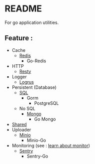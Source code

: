 # README #
For go application utilities.

## Feature : ##
- Cache
    - [Redis](cache/implementations/redis)
        - Go-Redis
- HTTP
    - [Resty](http/implementations/resty)
- Logger
    - [Logrus](logger/implementations/logrus)
- Persistent (Database)
    - [SQL](persistent/sql/implementations)
        - Gorm
            - PostgreSQL
    - No SQL
        - [Mongo](persistent/nosql/mongo)
            - Go Mongo
- [Shared](shared)
- Uploader
    - [Minio](uploader/implementations/minio)
        - Minio-Go
- Monitoring (see : [learn about monitor](monitor/README.md))
    - [Sentry](monitor/implementations/sentry)
        - Sentry-Go